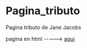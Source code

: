 # Pagina_tributo
Pagina tributo de Jane Jacobs

pagina en html -----> [aqui](https://htmlpreview.github.io/?https://github.com/orearqui/Pagina_tributo/blob/main/src/index.html) 
